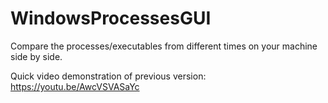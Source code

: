 # WindowsProcessesGUI
Compare the processes/executables from different times on your machine side by side.

Quick video demonstration of previous version: https://youtu.be/AwcVSVASaYc
